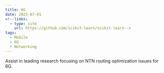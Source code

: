 ```yaml
---
title: 6G
date: 2025-07-01
<!--links:
  - type: site
    url: https://github.com/scikit-learn/scikit-learn-->
tags:
  - Mobile
  - 6G
  - Networking
---
```


Assist in leading research focusing on NTN routing optimization issues for 6G.

<!--more-->

